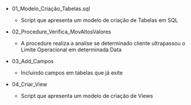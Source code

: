 * 01_Modelo_Criação_Tabelas.sql
  - Script que apresenta um modelo de criação de Tabelas em SQL 

* 02_Procedure_Verifica_MovAltosValores
  - A procedure realiza a analise se determinado cliente ultrapassou o Limite Operacional em determinada Data
  
 * 03_Add_Campos
   - Incluindo campos em tabelas que já exite
   
 * 04_Criar_View
   - Script que apresenta um modelo de criação de Views
